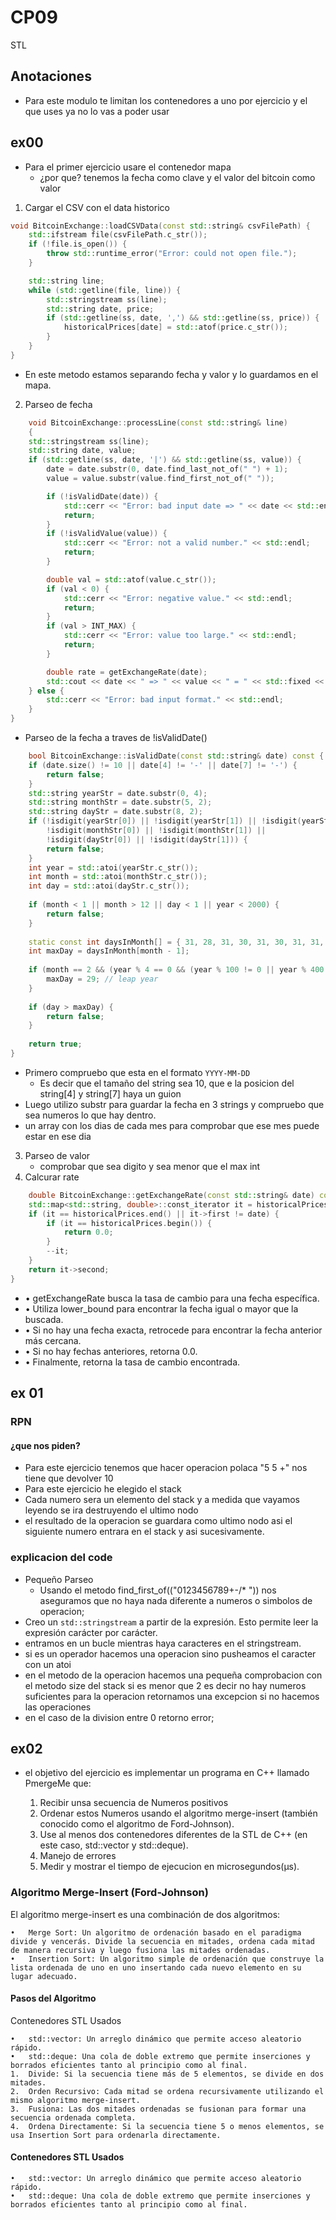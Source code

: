 # CP09
STL
## Anotaciones

- Para este modulo te limitan los contenedores a uno por ejercicio y el que uses ya no lo vas a poder usar

## ex00

- Para el primer ejercicio usare el contenedor mapa
	- ¿por que? tenemos la fecha como clave y el valor del bitcoin  como valor

1. Cargar el CSV con el data historico
```cpp
void BitcoinExchange::loadCSVData(const std::string& csvFilePath) {
    std::ifstream file(csvFilePath.c_str());
    if (!file.is_open()) {
        throw std::runtime_error("Error: could not open file.");
    }

    std::string line;
    while (std::getline(file, line)) {
        std::stringstream ss(line);
        std::string date, price;
        if (std::getline(ss, date, ',') && std::getline(ss, price)) {
            historicalPrices[date] = std::atof(price.c_str());
        }
    }
}
```
- En este metodo estamos separando fecha y valor y lo guardamos en el mapa.

2. Parseo de fecha
```cpp
	void BitcoinExchange::processLine(const std::string& line) 
	{
    std::stringstream ss(line);
    std::string date, value;
    if (std::getline(ss, date, '|') && std::getline(ss, value)) {
        date = date.substr(0, date.find_last_not_of(" ") + 1);
        value = value.substr(value.find_first_not_of(" "));

        if (!isValidDate(date)) {
            std::cerr << "Error: bad input date => " << date << std::endl;
            return;
        }
        if (!isValidValue(value)) {
            std::cerr << "Error: not a valid number." << std::endl;
            return;
        }

        double val = std::atof(value.c_str());
        if (val < 0) {
            std::cerr << "Error: negative value." << std::endl;
            return;
        }
        if (val > INT_MAX) {
            std::cerr << "Error: value too large." << std::endl;
            return;
        }

        double rate = getExchangeRate(date);
        std::cout << date << " => " << value << " = " << std::fixed << std::setprecision(2) << (val * rate) << std::endl;
    } else {
        std::cerr << "Error: bad input format." << std::endl;
    }
}
```
- Parseo de la fecha a traves de !isValidDate()
```cpp
	bool BitcoinExchange::isValidDate(const std::string& date) const {
    if (date.size() != 10 || date[4] != '-' || date[7] != '-') {
        return false;
    }
    std::string yearStr = date.substr(0, 4);
    std::string monthStr = date.substr(5, 2);
    std::string dayStr = date.substr(8, 2);
    if (!isdigit(yearStr[0]) || !isdigit(yearStr[1]) || !isdigit(yearStr[2]) || !isdigit(yearStr[3]) ||
        !isdigit(monthStr[0]) || !isdigit(monthStr[1]) ||
        !isdigit(dayStr[0]) || !isdigit(dayStr[1])) {
        return false;
    }
    int year = std::atoi(yearStr.c_str());
    int month = std::atoi(monthStr.c_str());
    int day = std::atoi(dayStr.c_str());
    
    if (month < 1 || month > 12 || day < 1 || year < 2000) {
        return false;
    }
    
    static const int daysInMonth[] = { 31, 28, 31, 30, 31, 30, 31, 31, 30, 31, 30, 31 };
    int maxDay = daysInMonth[month - 1];
    
    if (month == 2 && (year % 4 == 0 && (year % 100 != 0 || year % 400 == 0))) {
        maxDay = 29; // leap year
    }
    
    if (day > maxDay) {
        return false;
    }
    
    return true;
}
```
- Primero compruebo que esta en el formato `YYYY-MM-DD`
	- Es decir que el tamaño del string sea 10, que e la posicion del string[4] y string[7] haya un guion
- Luego utilizo substr para guardar la fecha en 3 strings y compruebo que sea numeros lo que hay dentro.
- un array con los dias de cada mes para comprobar que ese mes puede estar en ese dia 

3. Parseo de valor
	- comprobar que sea digito  y sea menor que el max int
4. Calcurar rate
```cpp
	double BitcoinExchange::getExchangeRate(const std::string& date) const {
    std::map<std::string, double>::const_iterator it = historicalPrices.lower_bound(date);
    if (it == historicalPrices.end() || it->first != date) {
        if (it == historicalPrices.begin()) {
            return 0.0;
        }
        --it;
    }
    return it->second;
}	
```
- •	getExchangeRate busca la tasa de cambio para una fecha específica.
- •	Utiliza lower_bound para encontrar la fecha igual o mayor que la buscada.
- •	Si no hay una fecha exacta, retrocede para encontrar la fecha anterior más cercana.
- •	Si no hay fechas anteriores, retorna 0.0.
- •	Finalmente, retorna la tasa de cambio encontrada.

## ex 01
### RPN

#### ¿que nos piden?

- Para este ejercicio tenemos que hacer operacion polaca "5 5 +" nos tiene que devolver 10
- Para este ejercicio he elegido el stack
- Cada numero sera un elemento del stack y a medida que vayamos leyendo se ira destruyendo el ultimo nodo
- el resultado de la operacion se guardara como ultimo nodo asi el siguiente numero entrara en el stack y asi sucesivamente.

### explicacion del code
- Pequeño Parseo 
	- Usando el metodo find_first_of(("0123456789+-/* ")) nos aseguramos que no haya nada diferente a numeros o simbolos de operacion;
- Creo un `std::stringstream` a partir de la expresión. Esto permite leer la expresión carácter por carácter.
- entramos en un bucle mientras haya caracteres en el stringstream.
- si es un operador hacemos una operacion sino pusheamos el caracter con un atoi
- en el metodo de la operacion hacemos una pequeña comprobacion con el metodo size del stack
si es menor que 2 es decir no hay numeros suficientes para la operacion retornamos una excepcion si no hacemos las operaciones
- en el caso de la division entre 0 
	retorno error;

## ex02

- el objetivo del ejercicio es implementar un programa en C++ llamado PmergeMe que:

	1.	Recibir unsa secuencia de Numeros positivos
	2.	Ordenar estos Numeros usando el algoritmo merge-insert (también conocido como el algoritmo de Ford-Johnson).
	3.	Use al menos dos contenedores diferentes de la STL de C++ (en este caso, std::vector y std::deque).
	4.	Manejo de errores
	5.	Medir y mostrar el tiempo de ejecucion en microsegundos(µs).
### Algoritmo Merge-Insert (Ford-Johnson)

El algoritmo merge-insert es una combinación de dos algoritmos:

	•	Merge Sort: Un algoritmo de ordenación basado en el paradigma divide y vencerás. Divide la secuencia en mitades, ordena cada mitad de manera recursiva y luego fusiona las mitades ordenadas.
	•	Insertion Sort: Un algoritmo simple de ordenación que construye la lista ordenada de uno en uno insertando cada nuevo elemento en su lugar adecuado.
#### Pasos del Algoritmo
Contenedores STL Usados

	•	std::vector: Un arreglo dinámico que permite acceso aleatorio rápido.
	•	std::deque: Una cola de doble extremo que permite inserciones y borrados eficientes tanto al principio como al final.
	1.	Divide: Si la secuencia tiene más de 5 elementos, se divide en dos mitades.
	2.	Orden Recursivo: Cada mitad se ordena recursivamente utilizando el mismo algoritmo merge-insert.
	3.	Fusiona: Las dos mitades ordenadas se fusionan para formar una secuencia ordenada completa.
	4.	Ordena Directamente: Si la secuencia tiene 5 o menos elementos, se usa Insertion Sort para ordenarla directamente.
#### Contenedores STL Usados

	•	std::vector: Un arreglo dinámico que permite acceso aleatorio rápido.
	•	std::deque: Una cola de doble extremo que permite inserciones y borrados eficientes tanto al principio como al final.